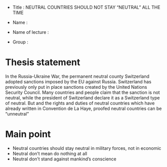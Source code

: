 - Title :
  NEUTRAL COUNTRIES SHOULD NOT STAY “NEUTRAL” ALL THE TIME

- Name :
- Name of lecture :
- Group :



# Thesis statement

In the Russia-Ukraine War, the permanent neutral county Switzerland adopted sanctions imposed by the EU against Russia. Switzerland has previously only put in place sanctions created by the United Nations Security Council. Many countries and people claim that the sanction is not neutral, while the president of Switzerland declare it as a Switzerland type of neutral. But and the rights and duties of neutral countries which have already written in Convention de La Haye, proofed neutral countries can be “unneutral”

# Main point

-    Neutral countries should stay neutral in military forces, not in economic 
-    Neutral don’t mean do nothing at all
-    Neutral don’t stand against mankind’s conscience